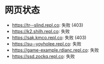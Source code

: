 # 网页状态
- https://tr--slind.repl.co: 失败 (403)
- https://k2.shilh.repl.co: 失败
- https://sak.kmco.repl.co: 失败 (403)
- https://su--yoyholee.repl.co: 失败
- https://game-example.rdianc.repl.co: 失败
- https://ssd.zockq.repl.co: 失败
